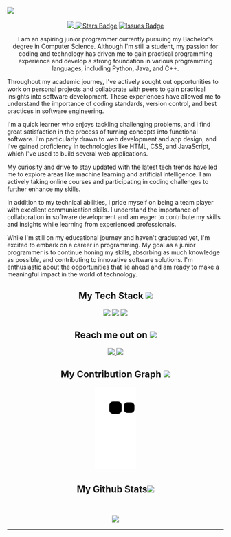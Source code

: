<p align="center">
 
</p align="center">
<img src="https://github.com/Ghostbolt/Ghostbolt.git/banner/image.png" />


<p align="center">
<a href="https://komarev.com/ghpvc/?username=elvisndungu">
 <img src="https://komarev.com/ghpvc/?username=elvisndungu"/>
</a>
<a href="https://github.com/elvisndungu/elvisndungu/stargazers"><img src="https://img.shields.io/github/stars/elvisndungu/elvisndungu?color=ffff00" alt="Stars Badge"/></a> 
<a href="https://github.com/abhisheknaiidu/awesome-github-profile-readme/issues"><img src="https://img.shields.io/github/issues/elvisndungu/elvisndungu" alt="Issues Badge"/></a>
 </p>
 
<p align="center">
 I am an aspiring junior programmer currently pursuing my Bachelor's degree in Computer Science. Although I'm still a student, my passion for coding and technology has driven me to gain practical programming experience and develop a strong foundation in various programming languages, including Python, Java, and C++.

Throughout my academic journey, I've actively sought out opportunities to work on personal projects and collaborate with peers to gain practical insights into software development. These experiences have allowed me to understand the importance of coding standards, version control, and best practices in software engineering.

I'm a quick learner who enjoys tackling challenging problems, and I find great satisfaction in the process of turning concepts into functional software. I'm particularly drawn to web development and app design, and I've gained proficiency in technologies like HTML, CSS, and JavaScript, which I've used to build several web applications.

My curiosity and drive to stay updated with the latest tech trends have led me to explore areas like machine learning and artificial intelligence. I am actively taking online courses and participating in coding challenges to further enhance my skills.

In addition to my technical abilities, I pride myself on being a team player with excellent communication skills. I understand the importance of collaboration in software development and am eager to contribute my skills and insights while learning from experienced professionals.

While I'm still on my educational journey and haven't graduated yet, I'm excited to embark on a career in programming. My goal as a junior programmer is to continue honing my skills, absorbing as much knowledge as possible, and contributing to innovative software solutions. I'm enthusiastic about the opportunities that lie ahead and am ready to make a meaningful impact in the world of technology.
</p> 

<h2 align="center">My Tech Stack <img src="https://github.com/ritik307/ritik307/blob/main/images/laptop.gif" width="50"></h2>

<p align="center">
<img src="https://img.shields.io/badge/C-00599C?style=flat-square&logo=c&logoColor=white"/>
<img src="https://img.shields.io/badge/-Git-black?style=flat-square&logo=git"/>
<img src="https://img.shields.io/badge/-GitHub-black?style=flat-square&logo=github"/>
</p>

<h2 align="center">Reach me out on <img src="https://media0.giphy.com/media/jqNPzdTTxQfOgOqpO4/source.gif" width="50"></h2>

<p align="center">
<!-- <img src="https://img.shields.io/badge/-ritik-purple?style=flat-square&logo=instagram&logoColor=white&link=https://www.instagram.com/pinkdogg307/"/> -->
<a href="mailto: lerza365@gmail.com">
 <img src="https://img.shields.io/badge/-elvisndungu-c14438?style=flat-square&logo=Gmail&logoColor=white&link=mailto:lerza365@gmail.com"/>
</a>
 <a href="https://twitter.com/elvisn_">
 <img src="https://img.shields.io/badge/-elvisn_-blue?style=flat-square&logo=twitter&logoColor=white&link=https://twitter.com/elvisn_"/>
</a>
</p>


<h2 align="center">
  My Contribution Graph <img src="https://media.giphy.com/media/xUA7aZeLE2e0P7Znz2/giphy.gif" width="50">
</h2>
<p align="center">
  <img src="https://github.com/elvisndungu/elvisndungu/raw/output/github-contribution-grid-snake.svg" alt="snake"></center>
</p>

<h2 align="center">
  My Github Stats<img src="https://media.giphy.com/media/VgCDAzcKvsR6OM0uWg/giphy.gif" width="50">
</h2>
 
<br>

<!-- <p align = "center">
  <img  src = "https://github-readme-stats.vercel.app/api?username=elvisndungu&show_icons=true&theme=radical&line_height=27">
  <img src = "&hide=html,css,java,shaderlab,kotlin,hlsl&theme=radical">
</p> -->

<p align = "center">
 <img  src="https://github-readme-streak-stats.herokuapp.com/?user=elvisndungu&show_icons=true&locale=en&layout=compact&theme=radical&line_height=0" />
</p> 

 
<hr> 

